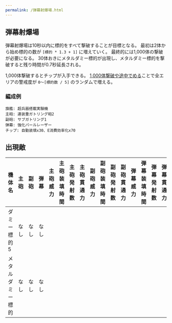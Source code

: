```yaml
---
permalink: /弾幕射爆場.html
---
```

## 弾幕射爆場

弾幕射爆場は10秒以内に標的をすべて撃破することが目標となる。
最初は2体から始め標的の数が `[標的 * 1.3 + 1]` に増えていく。
最終的には1,000体の撃破が必要になる。
30体おきにメタルダミー標的が出現し、メタルダミー標的を撃破すると残り時間が0.7秒延長される。

1,000体撃破するとチップが入手できる。
[1,000体撃破や途中でめる](バグ.md#弾幕射爆場バグ)ことで全エリアの警戒度が `0～[標的数 / 5]` のランダムで増える。

### 編成例

```
旗艦: 超兵器搭載実験機
主砲: 連装重ガトリング砲2
副砲: サブガトリング1
弾幕: 強化パールレーザー
チップ: 自動装填x30、E消費効率化x70
```

## 出現敵

<ul class="enemies-list"></ul>

| 機体名           | 主砲 | 副砲 | 弾幕 | 主砲威力 | 主砲装填時間 | 主砲発射数 | 主砲貫通力 | 副砲威力 | 副砲装填時間 | 副砲発射数 | 副砲貫通力 | 弾幕威力 | 弾幕装填時間 | 弾幕発射数 | 弾幕貫通力 | 機関      | 設計図     | 実弾カット | Eカット | 爆風カット | 回避率 | 爆風回避率 | 回復間隔 | 装甲 | 速度 | 対火災力 | 対電磁力 | 資金 | 功績値 | 救出人数 | 登場ステージ   |
|------------------|------|------|------|---------:|-------------:|-----------:|-----------:|---------:|-------------:|-----------:|-----------:|---------:|-------------:|-----------:|-----------:|-----------|------------|-----------:|--------:|-----------:|-------:|-----------:|----------|-----:|-----:|---------:|---------:|-----:|-------:|---------:|----------------|
| ダミー標的5      | なし | なし | なし |          |              |            |            |          |              |            |            |          |              |            |            | 軽燃料炉B | ダミー戦艦 |         0% |     65% |         0% |     0% |         0% | なし     |    1 | 1.30 |      100 |      100 |    0 |      0 |       -1 | 通常           |
| メタルダミー標的 | なし | なし | なし |          |              |            |            |          |              |            |            |          |              |            |            | 軽燃料炉B | ダミー戦艦 |         0% |     65% |         0% |     0% |         0% | なし     |   10 | 3.20 |      100 |      100 |    0 |      0 |       -1 | 30体ごとに出現 |
